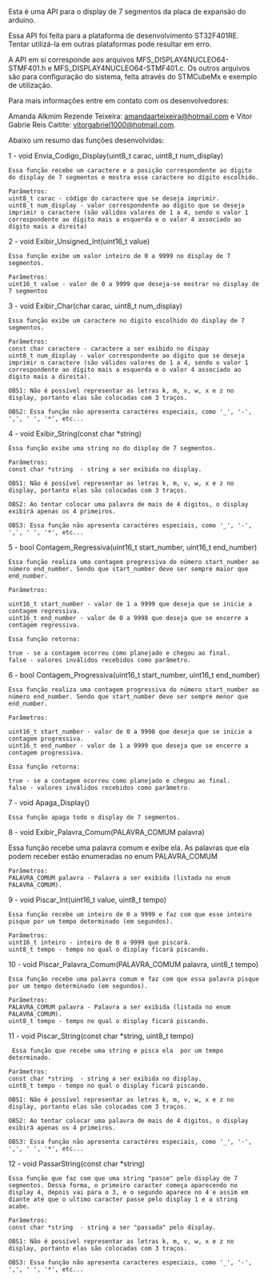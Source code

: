 Esta é uma API para o display de 7 segmentos da placa de expansão do arduino.

Essa API foi feita para a plataforma de desenvolvimento ST32F401RE. Tentar utilizá-la em outras plataformas pode resultar em erro.

A API em si corresponde aos arquivos MFS_DISPLAY4NUCLEO64-STMF401.h e MFS_DISPLAY4NUCLEO64-STMF401.c. Os outros arquivos são para configuração do sistema, feita através do STMCubeMx e exemplo de utilização.

Para mais informações entre em contato com os desenvolvedores:

Amanda Alkmim Rezende Teixeira: amandaarteixeira@hotmail.com e Vitor Gabrie Reis Caitite: vitorgabriel1000@hotmail.com.

Abaixo um resumo das funções desenvolvidas:

1 - void Envia_Codigo_Display(uint8_t carac, uint8_t num_display)

    Essa função recebe um caractere e a posição correspondente ao dígito do	display de 7 segmentos e mostra esse caractere no dígito escolhido.

    Parâmetros:
  	uint8_t carac - código do caractere que se deseja imprimir.	
  	uint8_t num_display - valor correspondente ao dígito que se deseja imprimir	o caractere (são válidos valores de 1 a 4, sendo o valor 1 correspondente ao dígito mais a esquerda e o	valor 4 associado ao dígito mais a direita)

2 - void Exibir_Unsigned_Int(uint16_t value)

    Essa função exibe um valor inteiro de 0 a 9999 no display de 7 segmentos.	
 																			
    Parâmetros:
    uint16_t value - valor de 0 a 9999 que deseja-se mostrar no display de 7 segmentos	

3 - void Exibir_Char(char carac, uint8_t num_display)
    
    Essa função exibe um caractere no digito escolhido do display de 7 segmentos.

    Parâmetros:
  	const char caractere - caractere a ser exibido no dispay 
  	uint8_t num_display - valor correspondente ao dígito que se deseja imprimir o caractere (são válidos valores de 1 a 4, sendo o valor 1 correspondente ao dígito mais a esquerda e o valor 4 associado ao dígito mais a direita).	
  																				
  	OBS1: Não é possível representar as letras k, m, v, w, x e z no display, portanto elas são colocadas com 3 traços. 

    OBS2: Essa função não apresenta caractéres especiais, como '_', '-', ',', ' ', '*', etc...


4 - void Exibir_String(const char *string)

    Essa função exibe uma string no do display de 7 segmentos.	
 
    Parâmetros:
  	const char *string  - string a ser exibida no display.
  																				
  	OBS1: Não é possível representar as letras k, m, v, w, x e z no display, portanto elas são colocadas com 3 traços. 
  																				
  	OBS2: Ao tentar colocar uma palavra de mais de 4 digitos, o display exibirá apenas os 4 primeiros.

    OBS3: Essa função não apresenta caractéres especiais, como '_', '-', ',', ' ', '*', etc...
	
5 - bool Contagem_Regressiva(uint16_t start_number, uint16_t end_number)

    Essa função realiza uma contagem pregressiva do número start_number ao número end_number. Sendo que start_number deve ser sempre maior que end_number.

    Parâmetros:
																	
  	uint16_t start_number - valor de 1 a 9999 que deseja que se inicie a contagem regressiva.
 	uint16_t end_number - valor de 0 a 9998 que deseja que se encerre a contagem regressiva.

    Essa função retorna:
														
 	true - se a contagem ocorreu como planejado e chegou ao final.
 	false - valores inválidos recebidos como parâmetro.
		

6 - bool Contagem_Progressiva(uint16_t start_number, uint16_t end_number)

    Essa função realiza uma contagem progressiva do número start_number ao número end_number. Sendo que start_number deve ser sempre menor que end_number.

    Parâmetros:
																	
  	uint16_t start_number - valor de 0 a 9998 que deseja que se inicie a contagem progressiva.
 	uint16_t end_number - valor de 1 a 9999 que deseja que se encerre a contagem progressiva.

    Essa função retorna:
														
 	true - se a contagem ocorreu como planejado e chegou ao final.
 	false - valores inválidos recebidos como parâmetro.
		

7 - void Apaga_Display()
    
    Essa função apaga todo o display de 7 segmentos.


8 - void Exibir_Palavra_Comum(PALAVRA_COMUM palavra)
    
Essa função recebe uma palavra comum e exibe ela. As palavras que ela podem receber estão enumeradas no enum PALAVRA_COMUM

    Parãmetros:
 	PALAVRA_COMUM palavra - Palavra a ser exibida (listada no enum PALAVRA_COMUM).

9 - void Piscar_Int(uint16_t value, uint8_t tempo)

    Essa função recebe um inteiro de 0 a 9999 e faz com que esse inteiro pisque por um tempo determinado (em segundos).

    Parâmetros:
 	uint16_t inteiro - inteiro de 0 a 9999 que piscará.
    uint8_t tempo - tempo no qual o display ficará piscando.

10 - void Piscar_Palavra_Comum(PALAVRA_COMUM palavra, uint8_t tempo)

    Essa função recebe uma palavra comum e faz com que essa palavra pisque por um tempo determinado (em segundos).

    Parâmetros:
 	PALAVRA_COMUM palavra - Palavra a ser exibida (listada no enum PALAVRA_COMUM).
    uint8_t tempo - tempo no qual o display ficará piscando. 

11 - void Piscar_String(const char *string, uint8_t tempo)
    
     Essa função que recebe uma string e pisca ela	por um tempo determinado.

    Parâmetros:
  	const char *string  - string a ser exibida no display.
  	uint8_t tempo - tempo no qual o display ficará piscando. 
  																			
  	OBS1: Não é possível representar as letras k, m, v, w, x e z no display, portanto elas são colocadas com 3 traços.
  																				
  	OBS2: Ao tentar colocar uma palavra de mais de 4 digitos, o display exibirá apenas os 4 primeiros.

    OBS3: Essa função não apresenta caractéres especiais, como '_', '-', ',', ' ', '*', etc...

12 - void PassarString(const char *string) 

    Essa função que faz com que uma string "passe" pelo display de 7 segmentos. Dessa forma, o primeiro caracter começa aparecendo no display 4, depois vai para o 3, e o segundo aparece no 4 e assim em diante até que o ultimo caracter passe pelo display 1 e a string acabe.

    Parâmetros:
  	const char *string  - string a ser "passada" pelo display.
 																				
 	OBS1: Não é possível representar as letras k, m, v, w, x e z no display, portanto elas são colocadas com 3 traços. 
 																				
    OBS3: Essa função não apresenta caracteres especiais, como '_', '-', ',', ' ', '*', etc...

   
